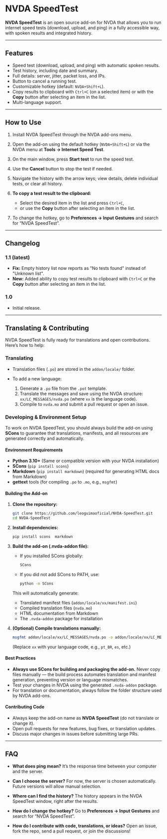 # NVDA SpeedTest

**NVDA SpeedTest** is an open source add-on for NVDA that allows you to run internet speed tests (download, upload, and ping) in a fully accessible way, with spoken results and integrated history.

---

## Features

* Speed test (download, upload, and ping) with automatic spoken results.
* Test history, including date and summary.
* Full details: server, jitter, packet loss, and IPs.
* Button to cancel a running test.
* Customizable hotkey (default: `NVDA+Shift+L`).
* Copy results to clipboard with `Ctrl+C` (on a selected item) or with the **Copy** button after selecting an item in the list.
* Multi-language support.

---

## How to Use

1. Install NVDA SpeedTest through the NVDA add-ons menu.
2. Open the add-on using the default hotkey (`NVDA+Shift+L`) or via the NVDA menu at **Tools → Internet Speed Test**.
3. On the main window, press **Start test** to run the speed test.
4. Use the **Cancel** button to stop the test if needed.
5. Navigate the history with the arrow keys; view details, delete individual tests, or clear all history.
6. **To copy a test result to the clipboard:**

   * Select the desired item in the list and press `Ctrl+C`,
   * or use the **Copy** button after selecting an item in the list.
7. To change the hotkey, go to **Preferences → Input Gestures** and search for “NVDA SpeedTest”.

---

## Changelog

### 1.1 (latest)

* **Fix:** Empty history list now reports as "No tests found" instead of "Unknown list".
* **New:** Added ability to copy test results to clipboard with `Ctrl+C` or the **Copy** button after selecting an item in the list.

### 1.0

* Initial release.

---

## Translating & Contributing

NVDA SpeedTest is fully ready for translations and open contributions. Here’s how to help:

### Translating

* Translation files (`.po`) are stored in the `addon/locale/` folder.
* To add a new language:

  1. Generate a `.po` file from the `.pot` template.
  2. Translate the messages and save using the NVDA structure: `xx/LC_MESSAGES/nvda.po` (where `xx` is the language code).
  3. Compile to `nvda.mo` and submit a pull request or open an issue.

### Developing & Environment Setup

To work on NVDA SpeedTest, you should always build the add-on using **SCons** to guarantee that translations, manifests, and all resources are generated correctly and automatically.

#### Environment Requirements

* **Python 3.10+** (Same or compatible version with your NVDA installation)
* **SCons** (`pip install scons`)
* **Markdown** (`pip install markdown`)
  (required for generating HTML docs from Markdown)
* **gettext** tools (for compiling `.po` to `.mo`, e.g., `msgfmt`)

#### Building the Add-on

1. **Clone the repository:**

   ```bash
   git clone https://github.com/leoguimaoficial/NVDA-SpeedTest.git
   cd NVDA-SpeedTest
   ```

2. **Install dependencies:**

   ```bash
   pip install scons  markdown
   ```

3. **Build the add-on (.nvda-addon file):**

   * If you installed SCons globally:

     ```bash
     SCons
     ```
   * If you did not add SCons to PATH, use:

     ```bash
     python -m SCons
     ```

   This will automatically generate:

   * Translated manifest files (`addon/locale/xx/manifest.ini`)
   * Compiled translation files (`nvda.mo`)
   * HTML documentation from Markdown
   * The `.nvda-addon` package for installation

4. **(Optional) Compile translations manually:**

   ```bash
   msgfmt addon/locale/xx/LC_MESSAGES/nvda.po -o addon/locale/xx/LC_MESSAGES/nvda.mo
   ```

   (Replace `xx` with your language code, e.g., `pt_BR`, `es`, etc.)

#### Best Practices

* **Always use SCons for building and packaging the add-on.**
  Never copy files manually — the build process automates translation and manifest generation, preventing version or language mismatches.
* Test your changes in NVDA using the generated `.nvda-addon` package.
* For translation or documentation, always follow the folder structure used by NVDA add-ons.

#### Contributing Code

* Always keep the add-on name as **NVDA SpeedTest** (do not translate or change it).
* Open pull requests for new features, bug fixes, or translation updates.
* Discuss major changes in issues before submitting large PRs.

---

## FAQ

* **What does ping mean?**
  It’s the response time between your computer and the server.

* **Can I choose the server?**
  For now, the server is chosen automatically. Future versions will allow manual selection.

* **Where can I find the history?**
  The history appears in the NVDA SpeedTest window, right after the results.

* **How do I change the hotkey?**
  Go to **Preferences → Input Gestures** and search for “NVDA SpeedTest”.

* **How do I contribute with code, translations, or ideas?**
  Open an issue, fork the repo, send a pull request, or join the discussions!

